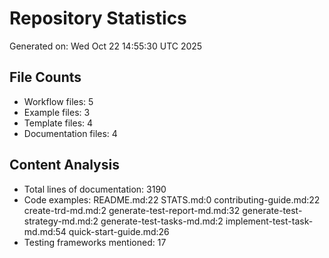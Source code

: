 # Repository Statistics

Generated on: Wed Oct 22 14:55:30 UTC 2025

## File Counts
- Workflow files: 5
- Example files: 3
- Template files: 4
- Documentation files: 4

## Content Analysis
- Total lines of documentation: 3190
- Code examples: README.md:22
STATS.md:0
contributing-guide.md:22
create-trd-md.md:2
generate-test-report-md.md:32
generate-test-strategy-md.md:2
generate-test-tasks-md.md:2
implement-test-task-md.md:54
quick-start-guide.md:26
- Testing frameworks mentioned: 17
